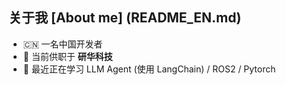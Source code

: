 ## 关于我    [About me] (README_EN.md)
- 🇨🇳 一名中国开发者
- 🔭 当前供职于 **研华科技**
- 🌱 最近正在学习 LLM Agent (使用 LangChain) / ROS2 / Pytorch

<!--
**JuziHuayu/JuziHuayu** is a ✨ _special_ ✨ repository because its `README.md` (this file) appears on your GitHub profile.

Here are some ideas to get you started:

- 🔭 I’m currently working on ...
- 🌱 I’m currently learning ...
- 👯 I’m looking to collaborate on ...
- 🤔 I’m looking for help with ...
- 💬 Ask me about ...
- 📫 How to reach me: ...
- 😄 Pronouns: ...
- ⚡ Fun fact: ...
-->
